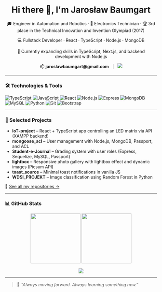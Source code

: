 <h1 align="center">Hi there 👋, I'm Jarosław Baumgart</h1>

<p align="center">
  🎓 Engineer in Automation and Robotics · 🔌 Electronics Technician · 🏆 3rd place in the Technical Innovation and Invention Olympiad (2017)
</p>

<p align="center">
  💻 Fullstack Developer · React · TypeScript · Node.js · MongoDB  
</p>

<p align="center">
  🌱 Currently expanding skills in TypeScript, Next.js, and backend development with Node.js  
</p>

<p align="center">
  📫 <strong>jaroslawbaumgart@gmail.com</strong> &nbsp;&nbsp;|&nbsp;&nbsp;
  <a href="https://www.linkedin.com/in/jarosław-baumgart" target="_blank">
    <img src="https://img.shields.io/badge/LinkedIn-0077B5?style=flat&logo=linkedin&logoColor=white" />
  </a>
</p>

---

### 🛠 Technologies & Tools

![TypeScript](https://img.shields.io/badge/-TypeScript-3178C6?style=flat&logo=typescript&logoColor=white)
![JavaScript](https://img.shields.io/badge/-JavaScript-F7DF1E?style=flat&logo=javascript&logoColor=black)
![React](https://img.shields.io/badge/-React-61DAFB?style=flat&logo=react&logoColor=black)
![Node.js](https://img.shields.io/badge/-Node.js-339933?style=flat&logo=node.js&logoColor=white)
![Express](https://img.shields.io/badge/-Express.js-000000?style=flat&logo=express&logoColor=white)
![MongoDB](https://img.shields.io/badge/-MongoDB-47A248?style=flat&logo=mongodb&logoColor=white)
![MySQL](https://img.shields.io/badge/-MySQL-4479A1?style=flat&logo=mysql&logoColor=white)
![Python](https://img.shields.io/badge/-Python-3776AB?style=flat&logo=python&logoColor=white)
![Git](https://img.shields.io/badge/-Git-F05032?style=flat&logo=git&logoColor=white)
![Bootstrap](https://img.shields.io/badge/-Bootstrap-563D7C?style=flat&logo=bootstrap&logoColor=white)

---

### 💼 Selected Projects

- **IoT‑project** – React + TypeScript app controlling an LED matrix via API (XAMPP backend)  
- **mongoose_acl** – User management with Node.js, MongoDB, Passport, and ACL  
- **Student‑e‑Journal** – Grading system with user roles (Express, Sequelize, MySQL, Passport)  
- **lightbox** – Responsive photo gallery with lightbox effect and dynamic images (Picsum API)  
- **toast_source** – Minimal toast notifications in vanilla JS  
- **WDSI_PROJEKT** – Image classification using Random Forest in Python  

🔗 [See all my repositories →](https://github.com/Jaroslaw-Baumgart?tab=repositories)

---

### 📊 GitHub Stats

<p align="center">
  <img src="https://github-readme-stats.vercel.app/api?username=Jaroslaw-Baumgart&show_icons=true&theme=transparent" height="165" />
  <img src="https://github-readme-stats.vercel.app/api/top-langs/?username=Jaroslaw-Baumgart&layout=compact" height="165" />
</p>

<p align="center">
  <img src="https://streak-stats.demolab.com?user=Jaroslaw-Baumgart&theme=dark&hide_border=false&border_radius=5" />
</p>

---

> 🧠 _“Always moving forward. Always learning something new.”_
